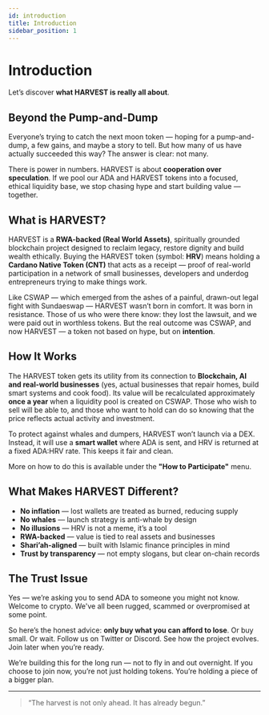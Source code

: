 ```yaml
---
id: introduction
title: Introduction
sidebar_position: 1
---
```


# Introduction

Let’s discover **what HARVEST is really all about**.

## Beyond the Pump-and-Dump

Everyone’s trying to catch the next moon token — hoping for a pump-and-dump, a few gains, and maybe a story to tell.  But how many of us have actually succeeded this way?  The answer is clear: not many.

There is power in numbers.  HARVEST is about **cooperation over speculation**.  If we pool our ADA and HARVEST tokens into a focused, ethical liquidity base, we stop chasing hype and start building value — together.

## What is HARVEST?

HARVEST is a **RWA-backed (Real World Assets)**, spiritually grounded blockchain project designed to reclaim legacy, restore dignity and build wealth ethically.  Buying the HARVEST token (symbol: **HRV**) means holding a **Cardano Native Token (CNT)** that acts as a receipt — proof of real-world participation in a network of small businesses, developers and underdog entrepreneurs trying to make things work.

Like CSWAP — which emerged from the ashes of a painful, drawn-out legal fight with Sundaeswap — HARVEST wasn’t born in comfort.  It was born in resistance.  Those of us who were there know: they lost the lawsuit, and we were paid out in worthless tokens.  But the real outcome was CSWAP, and now HARVEST — a token not based on hype, but on **intention**.

## How It Works

The HARVEST token gets its utility from its connection to **Blockchain, AI and real-world businesses** (yes, actual businesses that repair homes, build smart systems and cook food).  Its value will be recalculated approximately **once a year** when a liquidity pool is created on CSWAP.  Those who wish to sell will be able to, and those who want to hold can do so knowing that the price reflects actual activity and investment.

To protect against whales and dumpers, HARVEST won’t launch via a DEX.  Instead, it will use a **smart wallet** where ADA is sent, and HRV is returned at a fixed ADA:HRV rate.  This keeps it fair and clean.

More on how to do this is available under the **"How to Participate"** menu.

## What Makes HARVEST Different?

- **No inflation** — lost wallets are treated as burned, reducing supply  
- **No whales** — launch strategy is anti-whale by design  
- **No illusions** — HRV is not a meme, it’s a tool  
- **RWA-backed** — value is tied to real assets and businesses  
- **Shari’ah-aligned** — built with Islamic finance principles in mind  
- **Trust by transparency** — not empty slogans, but clear on-chain records

## The Trust Issue

Yes — we’re asking you to send ADA to someone you might not know.  Welcome to crypto.  We've all been rugged, scammed or overpromised at some point.

So here’s the honest advice: **only buy what you can afford to lose**.  Or buy small.  Or wait.  Follow us on Twitter or Discord.  See how the project evolves.  Join later when you’re ready.

We’re building this for the long run — not to fly in and out overnight.  If you choose to join now, you’re not just holding tokens.  You’re holding a piece of a bigger plan.

---

> “The harvest is not only ahead.  It has already begun.”
